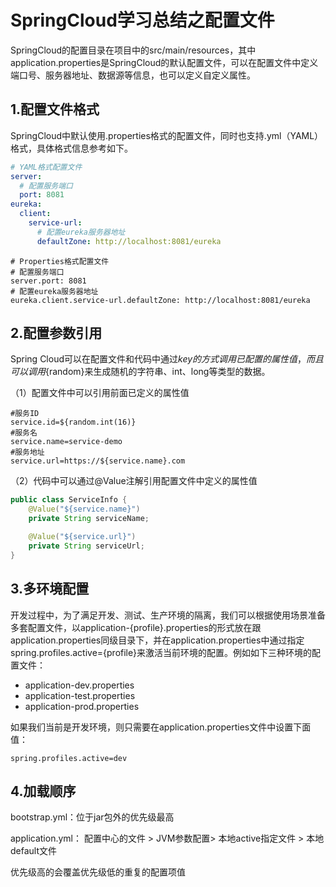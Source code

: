 # SpringCloud学习总结之配置文件

SpringCloud的配置目录在项目中的src/main/resources，其中application.properties是SpringCloud的默认配置文件，可以在配置文件中定义端口号、服务器地址、数据源等信息，也可以定义自定义属性。

## 1.配置文件格式

SpringCloud中默认使用.properties格式的配置文件，同时也支持.yml（YAML）格式，具体格式信息参考如下。

```yaml
# YAML格式配置文件
server:
  # 配置服务端口
  port: 8081
eureka:
  client:
    service-url:
      # 配置eureka服务器地址
      defaultZone: http://localhost:8081/eureka
```

```properties
# Properties格式配置文件
# 配置服务端口
server.port: 8081
# 配置eureka服务器地址
eureka.client.service-url.defaultZone: http://localhost:8081/eureka
```

## 2.**配置参数引用**

Spring Cloud可以在配置文件和代码中通过${key}的方式调用已配置的属性值，而且可以调用${random}来生成随机的字符串、int、long等类型的数据。

（1）配置文件中可以引用前面已定义的属性值

```properties
#服务ID
service.id=${random.int(16)}
#服务名
service.name=service-demo 
#服务地址
service.url=https://${service.name}.com 
```

（2）代码中可以通过@Value注解引用配置文件中定义的属性值

```java
public class ServiceInfo {
    @Value("${service.name}")
    private String serviceName;

    @Value("${service.url}")
    private String serviceUrl;
}
```



## 3.多环境配置

开发过程中，为了满足开发、测试、生产环境的隔离，我们可以根据使用场景准备多套配置文件，以application-{profile}.properties的形式放在跟application.properties同级目录下，并在application.properties中通过指定spring.profiles.active={profile}来激活当前环境的配置。例如如下三种环境的配置文件：

- application-dev.properties
- application-test.properties
- application-prod.properties

如果我们当前是开发环境，则只需要在application.properties文件中设置下面值：

```properties
spring.profiles.active=dev
```



## 4.加载顺序

bootstrap.yml：位于jar包外的优先级最高

application.yml： 配置中心的文件 > JVM参数配置> 本地active指定文件 > 本地default文件

优先级高的会覆盖优先级低的重复的配置项值
